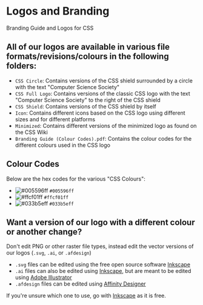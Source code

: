 # Logos and Branding
Branding Guide and Logos for CSS

## All of our logos are available in various file formats/revisions/colours in the following folders:
- `CSS Circle`: Contains versions of the CSS shield surrounded by a circle with the text "Computer Science Society"  
- `CSS Full Logo`: Contains versions of the classic CSS logo with the text "Computer Science Society" to the right of the CSS shield  
- `CSS Shield`: Contains versions of the CSS shield by itself  
- `Icon`: Contains different icons based on the CSS logo using different sizes and for different platforms  
- `Minimized`: Contains different versions of the minimized logo as found on the CSS Wiki  
- `Branding Guide (Colour Codes).pdf`: Contains the colour codes for the different colours used in the CSS logo  

## Colour Codes
Below are the hex codes for the various "CSS Colours":  
- ![#005596ff](https://via.placeholder.com/15/005596ff/000000?text=+) `#005596ff`
- ![#ffcf01ff](https://via.placeholder.com/15/ffcf01ff/000000?text=+) `#ffcf01ff`
- ![#033b5eff](https://via.placeholder.com/15/033b5eff/000000?text=+) `#033b5eff`

## Want a version of our logo with a different colour or another change?
Don't edit PNG or other raster file types, instead edit the vector versions of our logos (`.svg`, `.ai`, or `.afdesign`)  
- `.svg` files can be edited using the free open source software [Inkscape](https://inkscape.org/)
- `.ai` files can also be edited using [Inkscape](https://inkscape.org/), but are meant to be edited using [Adobe Illustrator](https://www.adobe.com/products/illustrator.html)
- `.afdesign` files can be edited using [Affinity Designer](https://affinity.serif.com/en-gb/designer/)  

If you're unsure which one to use, go with [Inkscape](https://inkscape.org/) as it is free.
